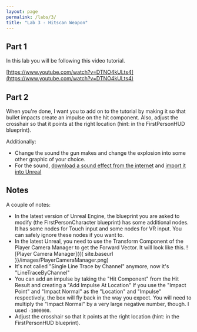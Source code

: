 ```yaml
---
layout: page
permalink: /labs/3/
title: "Lab 3 - Hitscan Weapon"
---
```


## Part 1

In this lab you will be following this video tutorial.

[https://www.youtube.com/watch?v=DTNO4kULts4](https://www.youtube.com/watch?v=DTNO4kULts4)

## Part 2

When you're done, I want you to add on to the tutorial by making it so that bullet impacts create an impulse on the hit component.
Also, adjust the crosshair so that it points at the right location (hint: in the FirstPersonHUD blueprint).

Additionally:

- Change the sound the gun makes and change the explosion into some other graphic of your choice.
- For the sound, [download a sound effect from the internet](https://www.google.com/search?q=free+sounds+for+games&ie=utf-8&oe=utf-8) and [import it into Unreal](https://docs.unrealengine.com/latest/INT/Engine/Content/ImportingContent/ImportingAudio/)

## Notes

A couple of notes:

- In the latest version of Unreal Engine, the blueprint you are asked to modify (the FirstPersonCharacter blueprint) has some additional nodes.
  It has some nodes for Touch input and some nodes for VR input.
  You can safely ignore these nodes if you want to.
- In the latest Unreal, you need to use the Transform Component of the Player Camera Manager to get the Forward Vector.
  It will look like this.
![Player Camera Manager]({{ site.baseurl }}/images/PlayerCameraManager.png)
- It's not called "Single Line Trace by Channel" anymore, now it's "LineTraceByChannel"
- You can add an impulse by taking the "Hit Component" from the Hit Result and creating a "Add Impulse At Location"
  If you use the "Impact Point" and "Impact Normal" as the "Location" and "Impulse" respectively, the box will fly back in the way you expect.
  You will need to multiply the "Impact Normal" by a very large negative number, though.
  I used `-1000000`.
- Adjust the crosshair so that it points at the right location (hint: in the FirstPersonHUD blueprint).
